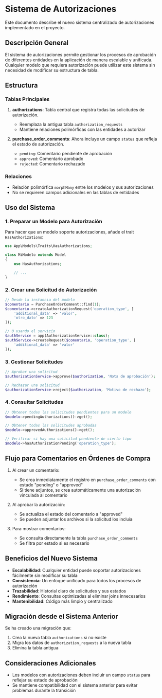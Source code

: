# Sistema de Autorizaciones

Este documento describe el nuevo sistema centralizado de autorizaciones implementado en el proyecto.

## Descripción General

El sistema de autorizaciones permite gestionar los procesos de aprobación de diferentes entidades en la aplicación de manera escalable y unificada. Cualquier modelo que requiera autorización puede utilizar este sistema sin necesidad de modificar su estructura de tabla.

## Estructura

### Tablas Principales

1. **authorizations**: Tabla central que registra todas las solicitudes de autorización.
   - Reemplaza la antigua tabla `authorization_requests`
   - Mantiene relaciones polimórficas con las entidades a autorizar

2. **purchase_order_comments**: Ahora incluye un campo `status` que refleja el estado de autorización.
   - `pending`: Comentario pendiente de aprobación
   - `approved`: Comentario aprobado
   - `rejected`: Comentario rechazado

### Relaciones

- Relación polimórfica `morphMany` entre los modelos y sus autorizaciones
- No se requieren campos adicionales en las tablas de entidades

## Uso del Sistema

### 1. Preparar un Modelo para Autorización

Para hacer que un modelo soporte autorizaciones, añade el trait `HasAuthorizations`:

```php
use App\Models\Traits\HasAuthorizations;

class MiModelo extends Model
{
    use HasAuthorizations;

    // ...
}
```

### 2. Crear una Solicitud de Autorización

```php
// Desde la instancia del modelo
$comentario = PurchaseOrderComment::find(1);
$comentario->createAuthorizationRequest('operation_type', [
    'additional_data' => 'valor',
    'otro_dato' => 123
]);

// O usando el servicio
$authService = app(AuthorizationService::class);
$authService->createRequest($comentario, 'operation_type', [
    'additional_data' => 'valor'
]);
```

### 3. Gestionar Solicitudes

```php
// Aprobar una solicitud
$authorizationService->approve($authorization, 'Nota de aprobación');

// Rechazar una solicitud
$authorizationService->reject($authorization, 'Motivo de rechazo');
```

### 4. Consultar Solicitudes

```php
// Obtener todas las solicitudes pendientes para un modelo
$modelo->pendingAuthorizations()->get();

// Obtener todas las solicitudes aprobadas
$modelo->approvedAuthorizations()->get();

// Verificar si hay una solicitud pendiente de cierto tipo
$modelo->hasAuthorizationPending('operation_type');
```

## Flujo para Comentarios en Órdenes de Compra

1. Al crear un comentario:
   - Se crea inmediatamente el registro en `purchase_order_comments` con estado "pending" o "approved"
   - Si tiene adjuntos, se crea automáticamente una autorización vinculada al comentario

2. Al aprobar la autorización:
   - Se actualiza el estado del comentario a "approved"
   - Se pueden adjuntar los archivos si la solicitud los incluía

3. Para mostrar comentarios:
   - Se consulta directamente la tabla `purchase_order_comments`
   - Se filtra por estado si es necesario

## Beneficios del Nuevo Sistema

- **Escalabilidad**: Cualquier entidad puede soportar autorizaciones fácilmente sin modificar su tabla
- **Consistencia**: Un enfoque unificado para todos los procesos de autorización
- **Trazabilidad**: Historial claro de solicitudes y sus estados
- **Rendimiento**: Consultas optimizadas al eliminar joins innecesarios
- **Mantenibilidad**: Código más limpio y centralizado

## Migración desde el Sistema Anterior

Se ha creado una migración que:
1. Crea la nueva tabla `authorizations` si no existe
2. Migra los datos de `authorization_requests` a la nueva tabla
3. Elimina la tabla antigua

## Consideraciones Adicionales

- Los modelos con autorizaciones deben incluir un campo `status` para reflejar su estado de aprobación
- Se mantiene compatibilidad con el sistema anterior para evitar problemas durante la transición
